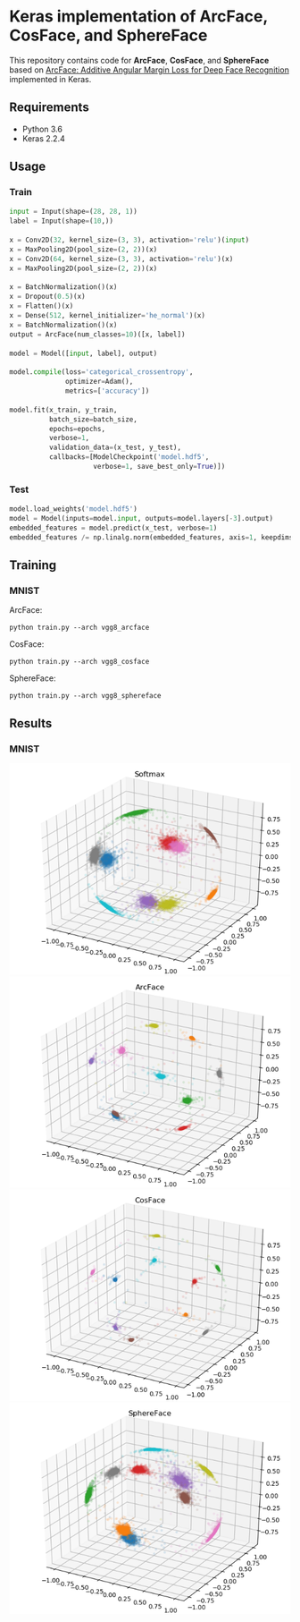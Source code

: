 # Keras implementation of ArcFace, CosFace, and SphereFace
This repository contains code for **ArcFace**, **CosFace**, and **SphereFace** based on [ArcFace: Additive Angular Margin Loss for Deep Face Recognition](https://arxiv.org/abs/1801.07698) implemented in Keras.

## Requirements
- Python 3.6
- Keras 2.2.4

## Usage
### Train
```python
input = Input(shape=(28, 28, 1))
label = Input(shape=(10,))

x = Conv2D(32, kernel_size=(3, 3), activation='relu')(input)
x = MaxPooling2D(pool_size=(2, 2))(x)
x = Conv2D(64, kernel_size=(3, 3), activation='relu')(x)
x = MaxPooling2D(pool_size=(2, 2))(x)

x = BatchNormalization()(x)
x = Dropout(0.5)(x)
x = Flatten()(x)
x = Dense(512, kernel_initializer='he_normal')(x)
x = BatchNormalization()(x)
output = ArcFace(num_classes=10)([x, label])

model = Model([input, label], output)

model.compile(loss='categorical_crossentropy',
              optimizer=Adam(),
              metrics=['accuracy'])

model.fit(x_train, y_train,
          batch_size=batch_size,
          epochs=epochs,
          verbose=1,
          validation_data=(x_test, y_test),
          callbacks=[ModelCheckpoint('model.hdf5',
                     verbose=1, save_best_only=True)])
```

### Test
```python
model.load_weights('model.hdf5')
model = Model(inputs=model.input, outputs=model.layers[-3].output)
embedded_features = model.predict(x_test, verbose=1)
embedded_features /= np.linalg.norm(embedded_features, axis=1, keepdims=True)
```

## Training
### MNIST
ArcFace:
```
python train.py --arch vgg8_arcface
```
CosFace:
```
python train.py --arch vgg8_cosface
```
SphereFace:
```
python train.py --arch vgg8_sphereface
```

## Results
### MNIST
![softmax](figures/mnist_vgg8_3d.png)
![arcface](figures/mnist_vgg8_arcface_3d.png)
![cosface](figures/mnist_vgg8_cosface_3d.png)
![sphereface](figures/mnist_vgg8_sphereface_3d.png)
